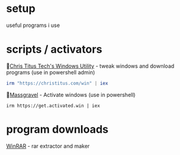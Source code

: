 # setup
useful programs i use

# scripts / activators
🐐[Chris Titus Tech's Windows Utility](https://github.com/christitustech/winutil) -  tweak windows and download programs (use in powershell admin)
```ps1
irm "https://christitus.com/win" | iex
```
🐐[Massgravel](https://github.com/massgravel/Microsoft-Activation-Scripts) - Activate windows (use in powershell)
```
irm https://get.activated.win | iex
```


# program downloads
[WinRAR](https://www.win-rar.com/postdownload.html?&L=0) - rar extractor and maker

